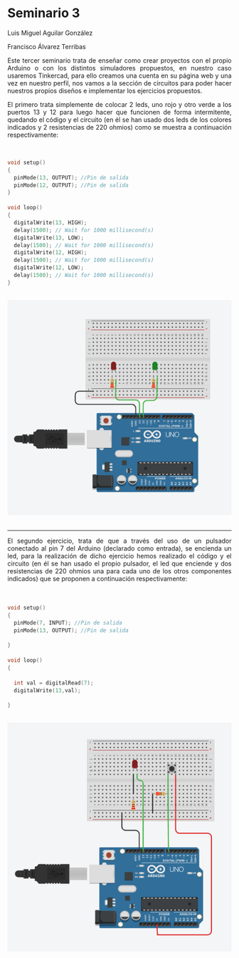 <h1>Seminario 3</h1>

Luis Miguel Aguilar González

Francisco Álvarez Terribas 

<div style="text-align: justify">
Este tercer seminario trata de enseñar como crear proyectos con el propio Arduino o con los distintos simuladores propuestos, en nuestro caso usaremos Tinkercad, para ello creamos una cuenta en su página web y una vez en nuestro perfil, nos vamos a la sección de circuitos para poder hacer nuestros propios diseños e implementar los ejercicios propuestos.<br/>

El primero trata simplemente de colocar 2 leds, uno rojo y otro verde a los puertos 13 y 12 para luego hacer que funcionen de forma intermitente, quedando el código y el circuito (en él se han usado dos leds de los colores indicados y 2 resistencias de 220 ohmios) como se muestra a continuación respectivamente:
</div>

<br/>

```C
void setup()
{
  pinMode(13, OUTPUT); //Pin de salida
  pinMode(12, OUTPUT); //Pin de salida
}

void loop()
{
  digitalWrite(13, HIGH);
  delay(1500); // Wait for 1000 millisecond(s)
  digitalWrite(13, LOW);
  delay(1500); // Wait for 1000 millisecond(s)
  digitalWrite(12, HIGH);
  delay(1500); // Wait for 1000 millisecond(s)
  digitalWrite(12, LOW);
  delay(1500); // Wait for 1000 millisecond(s)
}
```
<br/>

<div style="text-align: center"><img src="images/Circuito1.png" /></div>

<br/>

_ _ _ _

<div style="text-align: justify">
El segundo ejercicio, trata de que a través del uso de un pulsador conectado al pin 7 del Arduino (declarado como entrada), se encienda un led, para la realización de dicho ejercicio hemos realizado el código y el circuito (en él se han usado el propio pulsador, el led que enciende y dos resistencias de 220 ohmios una para cada uno de los otros componentes indicados) que se proponen a continuación respectivamente:
</div>
<br/>


```C

void setup()
{
  pinMode(7, INPUT); //Pin de salida
  pinMode(13, OUTPUT); //Pin de salida
  
}

void loop()
{
  
  int val = digitalRead(7);
  digitalWrite(13,val);
  
}

```
<br/>

<div style="text-align: center"><img src="images/Circuito2.png" /></div>







